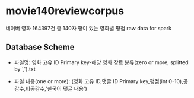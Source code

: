 # movie140reviewcorpus
네이버 영화 164397건 중 140자 평이 있는 영화별 평점 raw data for spark

## Database Scheme

* 파일명: 영화 고유 ID Primary key-해당 영화 장르 분류(zero or more, splitted by ',').txt

* 파일 내용(one or more): (영화 고유 ID,댓글 ID Primary key,평점(int 0-10),공감수,비공감수,'한국어 댓글 내용')
